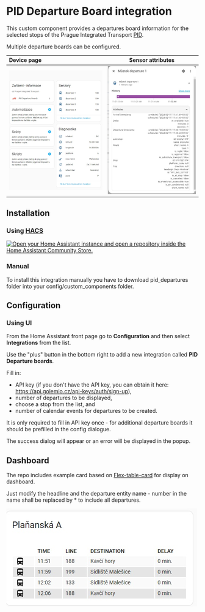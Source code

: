 # PID Departure Board integration

This custom component provides a departures board information for the selected stops of the Prague Integrated Transport [PID](http://www.pid.cz/). 

Multiple departure boards can be configured.

| Device page                                     |                  Sensor attributes                   |
|:------------------------------------------------|:----------------------------------------------------:|
| ![device page](assets/device.jpg "Device page") | ![sensor attributes](assets/sensor.jpg "Sensor attributes") |

## Installation

### Using [HACS](https://hacs.xyz/)

[![Open your Home Assistant instance and open a repository inside the Home Assistant Community Store.](https://my.home-assistant.io/badges/hacs_repository.svg)](https://my.home-assistant.io/redirect/hacs_repository/?owner=dvejsada&repository=PID_integration&category=Integration)

### Manual

To install this integration manually you have to download pid_departures folder into your config/custom_components folder.

## Configuration

### Using UI

From the Home Assistant front page go to **Configuration** and then select **Integrations** from the list.

Use the "plus" button in the bottom right to add a new integration called **PID Departure boards**.

Fill in:
 
 - API key (if you don't have the API key, you can obtain it here: https://api.golemio.cz/api-keys/auth/sign-up), 
 - number of departures to be displayed,
 - choose a stop from the list, and
 - number of calendar events for departures to be created.

It is only required to fill in API key once - for additional departure boards it should be prefilled in the config dialogue.

The success dialog will appear or an error will be displayed in the popup.

## Dashboard

The repo includes example card based on [Flex-table-card](https://github.com/custom-cards/flex-table-card) for display on dashboard.

Just modify the headline and the departure entity name - number in the name shall be replaced by * to include all departures.

![card](assets/card.jpg "Card") 